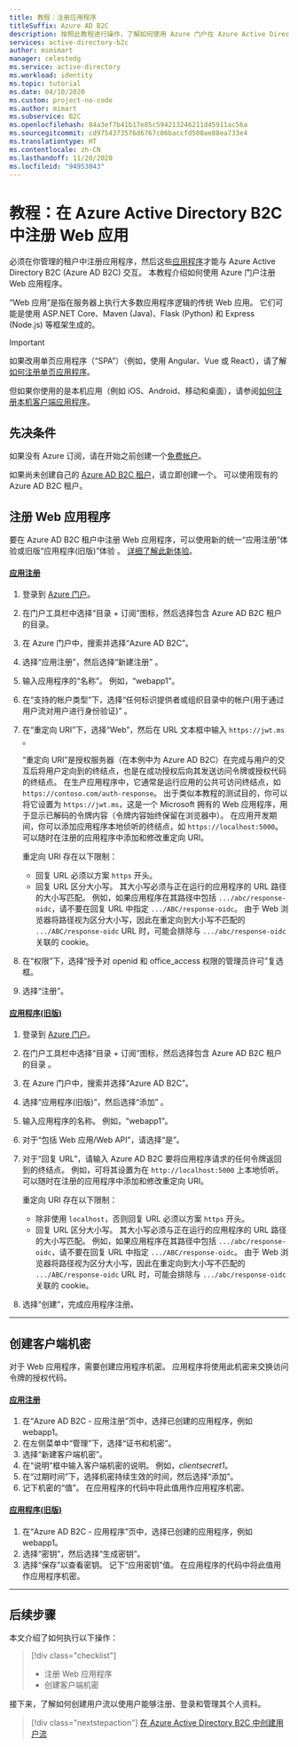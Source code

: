 ```yaml
---
title: 教程：注册应用程序
titleSuffix: Azure AD B2C
description: 按照此教程进行操作，了解如何使用 Azure 门户在 Azure Active Directory B2C 中注册 Web 应用程序。
services: active-directory-b2c
author: msmimart
manager: celestedg
ms.service: active-directory
ms.workload: identity
ms.topic: tutorial
ms.date: 04/10/2020
ms.custom: project-no-code
ms.author: mimart
ms.subservice: B2C
ms.openlocfilehash: 84a3ef7b41b17e85c594213246211d45911ac56a
ms.sourcegitcommit: cd9754373576d6767c06baccfd500ae88ea733e4
ms.translationtype: HT
ms.contentlocale: zh-CN
ms.lasthandoff: 11/20/2020
ms.locfileid: "94953043"
---
```

# <a name="tutorial-register-a-web-application-in-azure-active-directory-b2c"></a>教程：在 Azure Active Directory B2C 中注册 Web 应用

必须在你管理的租户中注册应用程序，然后这些[应用程序](application-types.md)才能与 Azure Active Directory B2C (Azure AD B2C) 交互。 本教程介绍如何使用 Azure 门户注册 Web 应用程序。 

“Web 应用”是指在服务器上执行大多数应用程序逻辑的传统 Web 应用。 它们可能是使用 ASP.NET Core、Maven (Java)、Flask (Python) 和 Express (Node.js) 等框架生成的。

> [!IMPORTANT]
> 如果改用单页应用程序（“SPA”）（例如，使用 Angular、Vue 或 React），请了解[如何注册单页应用程序](tutorial-register-spa.md)。
> 
> 但如果你使用的是本机应用（例如 iOS、Android、移动和桌面），请参阅[如何注册本机客户端应用程序](add-native-application.md)。

## <a name="prerequisites"></a>先决条件
如果没有 Azure 订阅，请在开始之前创建一个[免费帐户](https://azure.microsoft.com/free/?WT.mc_id=A261C142F)。

如果尚未创建自己的 [Azure AD B2C 租户](tutorial-create-tenant.md)，请立即创建一个。 可以使用现有的 Azure AD B2C 租户。

## <a name="register-a-web-application"></a>注册 Web 应用程序

要在 Azure AD B2C 租户中注册 Web 应用程序，可以使用新的统一“应用注册”体验或旧版“应用程序(旧版)”体验 。 [详细了解此新体验](./app-registrations-training-guide.md)。

#### <a name="app-registrations"></a>[应用注册](#tab/app-reg-ga/)

1. 登录到 [Azure 门户](https://portal.azure.com)。
1. 在门户工具栏中选择“目录 + 订阅”图标，然后选择包含 Azure AD B2C 租户的目录。
1. 在 Azure 门户中，搜索并选择“Azure AD B2C”。
1. 选择“应用注册”，然后选择“新建注册” 。
1. 输入应用程序的“名称”。 例如，“webapp1”。
1. 在“支持的帐户类型”下，选择“任何标识提供者或组织目录中的帐户(用于通过用户流对用户进行身份验证)” 。
1. 在“重定向 URI”下，选择“Web”，然后在 URL 文本框中输入 `https://jwt.ms` 。

    “重定向 URI”是授权服务器（在本例中为 Azure AD B2C）在完成与用户的交互后将用户定向到的终结点，也是在成功授权后向其发送访问令牌或授权代码的终结点。 在生产应用程序中，它通常是运行应用的公共可访问终结点，如 `https://contoso.com/auth-response`。 出于类似本教程的测试目的，你可以将它设置为 `https://jwt.ms`，这是一个 Microsoft 拥有的 Web 应用程序，用于显示已解码的令牌内容（令牌内容始终保留在浏览器中）。 在应用开发期间，你可以添加应用程序本地侦听的终结点，如 `https://localhost:5000`。 可以随时在注册的应用程序中添加和修改重定向 URI。

    重定向 URI 存在以下限制：

    * 回复 URL 必须以方案 `https` 开头。
    * 回复 URL 区分大小写。 其大小写必须与正在运行的应用程序的 URL 路径的大小写匹配。 例如，如果应用程序在其路径中包括 `.../abc/response-oidc`，请不要在回复 URL 中指定 `.../ABC/response-oidc`。 由于 Web 浏览器将路径视为区分大小写，因此在重定向到大小写不匹配的 `.../ABC/response-oidc` URL 时，可能会排除与 `.../abc/response-oidc` 关联的 cookie。

1. 在“权限”下，选择“授予对 openid 和 office_access 权限的管理员许可”复选框。
1. 选择“注册”。

#### <a name="applications-legacy"></a>[应用程序(旧版)](#tab/applications-legacy/)

1. 登录到 [Azure 门户](https://portal.azure.com)。
1. 在门户工具栏中选择“目录 + 订阅”图标，然后选择包含 Azure AD B2C 租户的目录  。
1. 在 Azure 门户中，搜索并选择“Azure AD B2C”。
1. 选择“应用程序(旧版)”，然后选择“添加” 。
1. 输入应用程序的名称。 例如，“webapp1”。
1. 对于“包括 Web 应用/Web API”，请选择“是”。 
1. 对于“回复 URL”，请输入 Azure AD B2C 要将应用程序请求的任何令牌返回到的终结点。 例如，可将其设置为在 `http://localhost:5000` 上本地侦听。 可以随时在注册的应用程序中添加和修改重定向 URI。

    重定向 URI 存在以下限制：

    * 除非使用 `localhost`，否则回复 URL 必须以方案 `https` 开头。
    * 回复 URL 区分大小写。 其大小写必须与正在运行的应用程序的 URL 路径的大小写匹配。 例如，如果应用程序在其路径中包括 `.../abc/response-oidc`，请不要在回复 URL 中指定 `.../ABC/response-oidc`。 由于 Web 浏览器将路径视为区分大小写，因此在重定向到大小写不匹配的 `.../ABC/response-oidc` URL 时，可能会排除与 `.../abc/response-oidc` 关联的 cookie。

1. 选择“创建”，完成应用程序注册。

* * *

## <a name="create-a-client-secret"></a>创建客户端机密

对于 Web 应用程序，需要创建应用程序机密。 应用程序将使用此机密来交换访问令牌的授权代码。

#### <a name="app-registrations"></a>[应用注册](#tab/app-reg-ga/)

1. 在“Azure AD B2C - 应用注册”页中，选择已创建的应用程序，例如 webapp1。
1. 在左侧菜单中“管理”下，选择“证书和机密”。 
1. 选择“新建客户端机密”。
1. 在“说明”框中输入客户端机密的说明。 例如，*clientsecret1*。
1. 在“过期时间”下，选择机密持续生效的时间，然后选择“添加”。
1. 记下机密的“值”。 在应用程序的代码中将此值用作应用程序机密。

#### <a name="applications-legacy"></a>[应用程序(旧版)](#tab/applications-legacy/)

1. 在“Azure AD B2C - 应用程序”页中，选择已创建的应用程序，例如 webapp1。
1. 选择“密钥”，然后选择“生成密钥”。
1. 选择“保存”以查看密钥。 记下“应用密钥”值。 在应用程序的代码中将此值用作应用程序机密。

* * *

## <a name="next-steps"></a>后续步骤

本文介绍了如何执行以下操作：

> [!div class="checklist"]
> * 注册 Web 应用程序
> * 创建客户端机密

接下来，了解如何创建用户流以使用户能够注册、登录和管理其个人资料。

> [!div class="nextstepaction"]
> [在 Azure Active Directory B2C 中创建用户流](tutorial-create-user-flows.md)